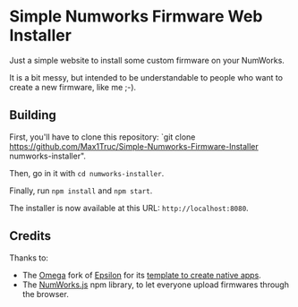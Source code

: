 # Simple Numworks Firmware Web Installer

Just a simple website to install some custom firmware on your NumWorks.

It is a bit messy, but intended to be understandable to people who want to create a new firmware, like me ;-).

## Building

First, you'll have to clone this repository: `git clone https://github.com/Max1Truc/Simple-Numworks-Firmware-Installer numworks-installer".

Then, go in it with `cd numworks-installer`.

Finally, run `npm install` and `npm start`.

The installer is now available at this URL: `http://localhost:8080`.

## Credits

Thanks to:

- The [Omega](https://getomega.dev/) fork of [Epsilon](https://github.com/numworks/epsilon/) for its [template to create native apps](https://github.com/Omega-Numworks/Omega-App-Template).
- The [NumWorks.js](https://www.npmjs.com/package/numworks.js) npm library, to let everyone upload firmwares through the browser.
